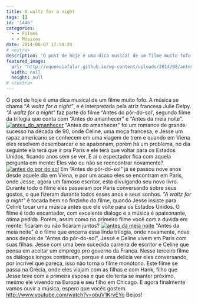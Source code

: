 ```yaml
---
title: A waltz for a night
tags: []
id: '1446'
categories:
  - - Filmes
  - - Músicas
date: 2014-08-07 17:54:29
# <extra>
description: 'O post de hoje é uma dica musical de um filme muito fofo. A música se chama “A waltz for a night”, e é interpretada pela atriz francesa Julie Delpy. &#8220;A waltz for a night&#8221; faz parte do filme “Antes do pôr-do-sol’, segundo filme da trilogia que conta com “Antes do amanhecer” e “Antes da meia noite”. &#8220;Antes do amanhecer&#8221; foi um romance de grande sucesso na década de 90, onde Celine, uma moça francesa, e Jesse um rapaz americano se conhecem em uma viagem de trem e quando em Viena eles resolvem desembarcar e se apaixonam, porém há um problema, no dia seguinte ela terá que ir pra Paris e ele terá que voltar para os Estados Unidos, ficando anos sem se ver. E ai o espectador fica com aquela pergunta em mente: Eles vão ou não se reencontrar &hellip;'
featured_image: 
  url: 'http://oqueeuiafalar.github.io/wp-content/uploads/2014/08/antes_do_amanhecer.jpg'
  width: null
  height: null
# </extra>
---
```


O post de hoje é uma dica musical de um filme muito fofo. A música se chama “_A waltz for a night”_, e é interpretada pela atriz francesa Julie Delpy. _"A waltz for a night"_ faz parte do filme “Antes do pôr-do-sol’, segundo filme da trilogia que conta com “Antes do amanhecer” e “Antes da meia noite”. [![antes_do_amanhecer](http://162.243.62.160/wp-content/uploads/2014/08/antes_do_amanhecer.jpg)](http://162.243.62.160/wp-content/uploads/2014/08/antes_do_amanhecer.jpg) "Antes do amanhecer" foi um romance de grande sucesso na década de 90, onde Celine, uma moça francesa, e Jesse um rapaz americano se conhecem em uma viagem de trem e quando em Viena eles resolvem desembarcar e se apaixonam, porém há um problema, no dia seguinte ela terá que ir pra Paris e ele terá que voltar para os Estados Unidos, ficando anos sem se ver. E ai o espectador fica com aquela pergunta em mente: Eles vão ou não se reencontrar novamente? [![antes do por do sol](http://162.243.62.160/wp-content/uploads/2014/08/antes-do-por-do-sol.jpg)](http://162.243.62.160/wp-content/uploads/2014/08/antes-do-por-do-sol.jpg) Em “Antes do pôr-do-sol” já se passou nove anos desde aquele dia em Viena, e por um acaso eles se encontram em Paris, onde Jesse, agora um famoso escritor, esta divulgando seu novo livro. Durante todo o filme eles passeiam por Paris conversando sobre seus gostos, o que fizeram durante todos esses anos e seus sonhos. _"A waltz for a night"_ é tocada bem no finzinho do filme, quando Jesse insiste para Celine tocar uma música antes que ele volte para os Estados Unidos. O filme é todo encantador, com excelente dialogo e a música é apaixonante, ótima pedida. Porém, assim como no primeiro filme você com a duvida em mente: ficaram ou não ficaram juntos? [![antes da meia noite](http://162.243.62.160/wp-content/uploads/2014/08/antes-da-meia-noite.jpg)](http://162.243.62.160/wp-content/uploads/2014/08/antes-da-meia-noite.jpg) "Antes da meia noite" é o filme que encerra essa linda trilogia, onde novamente, nove anos depois de “Antes do pôr-do-sol”, Jessé e Celine vivem em Paris com suas filhas. Jesse com uma bem sucedida carreira de escritor e Celine que pensa em aceitar um emprego pro governo da França. Nesse terceiro filme os diálogos longos continuam, porque é uma delicia ver eles conversando, por incrível que pareça, isso não torna o filme monótono. Este filme se passa na Grécia, onde eles viajam com as filhas e com Hank, filho que Jesse teve com a primeira esposa e que ele tenta se manter próximo, mesmo ele vivendo na Europa e seu filho em Chicago. E agora finalmente vamos ouvir a música, espero que vocês gostem. http://www.youtube.com/watch?v=obuV1KrvEYo Beijos!
